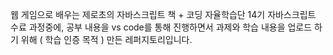 웹 게임으로 배우는 제로초의 자바스크립트 책 + 코딩 자율학습단 14기 자바스크립트 수료 과정중에, 공부 내용을 vs code를 통해 진행하면서 과제와 학습 내용을 업로드 하기 위해 ( 학습 인증 목적 ) 만든 레퍼지토리입니다.
